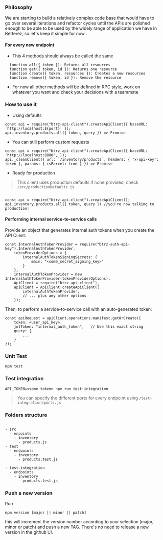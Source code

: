 ### Philosophy

We are starting to build a relatively complex code base that would have to go over several iterations and refactor cycles until the APIs are polished enough to be able to be used by the widely range of application we have in Betterez, so let's keep it simple for now..

#### For every new endpoint

- This 4 methods should always be called the same

````
  function all({ token }): Returns all resources
  function get({ token, id }): Returns one resource
  function create({ token, resources }): Creates a new resources
  function remove({ token, id }): Remove the resource
````

- For now all other methods will be defined in RPC style, work on whatever you want and check your decisions with a teammate

### How to use it


- Using defaults

````
const api = require("btrz-api-client").createApiClient({ baseURL: `http://localhost:${port}` });
api.inventory.products.all({ token, query }) => Promise

````

- You can still perform custom requests

````
const api = require("btrz-api-client").createApiClient({ baseURL: 'http://localhost:8080', });
api._cleanClient({ url: `/inventory/products`, headers: { 'x-api-key': token }, params: { isParcel: true } }) => Promise

````

- Ready for production

> This client uses production defaults if none provided, check `/src/productionDefaults.js`

````

const api = require("btrz-api-client").createApiClient();
api.inventory.products.all({ token, query }) //you're now talking to production!

````

#### Performing internal service-to-service calls

Provide an object that generates internal auth tokens when you create the API Client:

```
const InternalAuthTokenProvider = require("btrz-auth-api-key").InternalAuthTokenProvider,
    tokenProviderOptions = {
        internalAuthTokenSigningSecrets: {
            main: "<some_secret_signing_key>"
        }
    },
    internalAuthTokenProvider = new InternalAuthTokenProvider(tokenProviderOptions),
    ApiClient = require("btrz-api-client"),
    apiClient = ApiClient.createApiClient({
        internalAuthTokenProvider,
        // ... plus any other options
    });
```

Then, to perform a service-to-service call with an auto-generated token:

```
const apiRequest = apiClient.operations.manifest.getOrCreate({
    token: <user_api_key>,
    jwtToken: "internal_auth_token",   // Use this exact string
    query: {
        ...
    }
});
```

### Unit Test

```
npm test
```

### Test integration

```
API_TOKEN=<some token> npm run test:integration
```

> You can specify the different ports for every endpoint using `/test-integration/ports.js`

### Folders structure

````

- src
  - enpoints
    - inventory
      - products.js
- test
  - endpoints
    - inventory
      - products.test.js

- test-integration
  - endpoints
    - inventory
      - products.test.js

````

### Push a new version

Run

```
npm version [major || minor || patch]
```

this will increment the version number according to your selection (major, minor or patch) and push a new TAG. There's no need to release a new version in the github UI.
